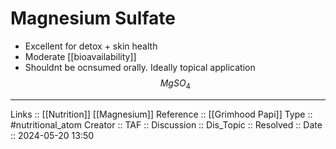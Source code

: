# Magnesium Sulfate

- Excellent for detox + skin health
- Moderate [[bioavailability]]
- Shouldnt be ocnsumed orally. Ideally topical application
$$
MgSO_4
$$
---
Links :: [[Nutrition]] [[Magnesium]]
Reference :: [[Grimhood Papi]]
Type :: #nutritional_atom
Creator ::
TAF ::
Discussion ::
Dis_Topic :: 
Resolved ::
Date :: 2024-05-20 13:50
